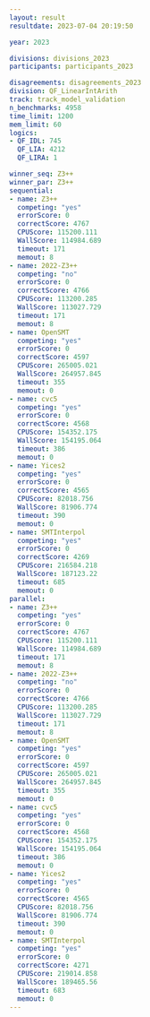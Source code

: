 ```yaml
---
layout: result
resultdate: 2023-07-04 20:19:50

year: 2023

divisions: divisions_2023
participants: participants_2023

disagreements: disagreements_2023
division: QF_LinearIntArith
track: track_model_validation
n_benchmarks: 4958
time_limit: 1200
mem_limit: 60
logics:
- QF_IDL: 745
  QF_LIA: 4212
  QF_LIRA: 1

winner_seq: Z3++
winner_par: Z3++
sequential:
- name: Z3++
  competing: "yes"
  errorScore: 0
  correctScore: 4767
  CPUScore: 115200.111
  WallScore: 114984.689
  timeout: 171
  memout: 8
- name: 2022-Z3++
  competing: "no"
  errorScore: 0
  correctScore: 4766
  CPUScore: 113200.285
  WallScore: 113027.729
  timeout: 171
  memout: 8
- name: OpenSMT
  competing: "yes"
  errorScore: 0
  correctScore: 4597
  CPUScore: 265005.021
  WallScore: 264957.845
  timeout: 355
  memout: 0
- name: cvc5
  competing: "yes"
  errorScore: 0
  correctScore: 4568
  CPUScore: 154352.175
  WallScore: 154195.064
  timeout: 386
  memout: 0
- name: Yices2
  competing: "yes"
  errorScore: 0
  correctScore: 4565
  CPUScore: 82018.756
  WallScore: 81906.774
  timeout: 390
  memout: 0
- name: SMTInterpol
  competing: "yes"
  errorScore: 0
  correctScore: 4269
  CPUScore: 216584.218
  WallScore: 187123.22
  timeout: 685
  memout: 0
parallel:
- name: Z3++
  competing: "yes"
  errorScore: 0
  correctScore: 4767
  CPUScore: 115200.111
  WallScore: 114984.689
  timeout: 171
  memout: 8
- name: 2022-Z3++
  competing: "no"
  errorScore: 0
  correctScore: 4766
  CPUScore: 113200.285
  WallScore: 113027.729
  timeout: 171
  memout: 8
- name: OpenSMT
  competing: "yes"
  errorScore: 0
  correctScore: 4597
  CPUScore: 265005.021
  WallScore: 264957.845
  timeout: 355
  memout: 0
- name: cvc5
  competing: "yes"
  errorScore: 0
  correctScore: 4568
  CPUScore: 154352.175
  WallScore: 154195.064
  timeout: 386
  memout: 0
- name: Yices2
  competing: "yes"
  errorScore: 0
  correctScore: 4565
  CPUScore: 82018.756
  WallScore: 81906.774
  timeout: 390
  memout: 0
- name: SMTInterpol
  competing: "yes"
  errorScore: 0
  correctScore: 4271
  CPUScore: 219014.858
  WallScore: 189465.56
  timeout: 683
  memout: 0
---
```

